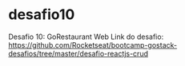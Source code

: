 # desafio10
Desafio 10: GoRestaurant Web 
Link do desafio: https://github.com/Rocketseat/bootcamp-gostack-desafios/tree/master/desafio-reactjs-crud
